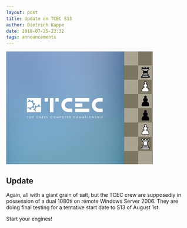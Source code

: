 ```yaml
---
layout: post
title: Update on TCEC S13
author: Dietrich Kappe
date: 2018-07-25-23:32
tags: announcements
---
```

![TCEC](https://raw.githubusercontent.com/dkappe/dkappe.github.io/master/public/images/407B7C93-D7E5-494C-8B88-46ED2D08FAB0.jpeg)

## Update

Again, all with a giant grain of salt, but the TCEC crew are supposedly in
possession of a dual 1080ti on remote Windows Server 2006. They are doing
final testing for a tentative start date to S13 of August 1st.

Start your engines!

